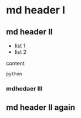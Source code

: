 # md header I

## md header II

- list 1
- list 2


content

`python`

### mdhedaer III


## md header II again